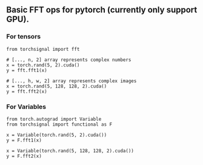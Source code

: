 ## Basic FFT ops for pytorch (currently only support GPU).

### For tensors
````
from torchsignal import fft

# [..., n, 2] array represents complex numbers
x = torch.rand(5, 2).cuda()
y = fft.fft1(x)

# [..., h, w, 2] array represents complex images
x = torch.rand(5, 128, 128, 2).cuda()
y = fft.fft2(x)
````

### For Variables
````
from torch.autograd import Variable
from torchsignal import functional as F

x = Variable(torch.rand(5, 2).cuda())
y = F.fft1(x)

x = Variable(torch.rand(5, 128, 128, 2).cuda())
y = F.fft2(x)
````
